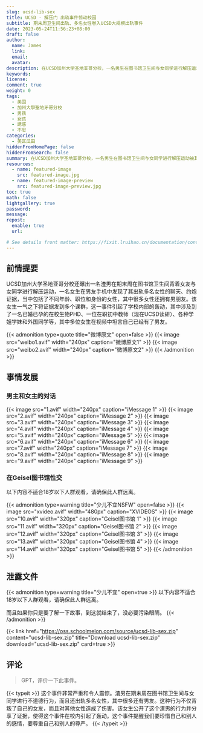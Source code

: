 ```yaml
---
slug: ucsd-lib-sex
title: UCSD - 解压门 出轨事件惊动校园
subtitle: 期末周卫生间出轨、多名女性卷入UCSD大规模出轨事件
date: 2023-05-24T11:56:23+08:00
draft: false
author:
  name: James
  link:
  email:
  avatar:
description: 在UCSD加州大学圣地亚哥分校，一名男生在图书馆卫生间与女同学进行解压运动被其女友发现。女友在男友手机中发现了出轨多名女性的聊天、约炮证据，当中包括了不同年龄、职位和身份的女性。该女生将证据发到多个课群，引发了学校内部的轰动。事件涉及到了一名已婚已孕的在校生物PHD、一位在职初中教师（现在UCSD读研）、各种学姐学妹和外国同学等，其中多位女生在视频中坦言自己已经有了男友。
keywords:
license:
comment: true
weight: 0
tags:
  - 美国
  - 加州大學聖地牙哥分校
  - 男孩
  - 女孩
  - 誘惑
  - 不忠
categories:
  - 美区瓜田
hiddenFromHomePage: false
hiddenFromSearch: false
summary: 在UCSD加州大学圣地亚哥分校，一名男生在图书馆卫生间与女同学进行解压运动被其女友发现。女友在男友手机中发现了出轨多名女性的聊天、约炮证据，当中包括了不同年龄、职位和身份的女性。该女生将证据发到多个课群，引发了学校内部的轰动。事件涉及到了一名已婚已孕的在校生物PHD、一位在职初中教师（现在UCSD读研）、各种学姐学妹和外国同学等，其中多位女生在视频中坦言自己已经有了男友。
resources:
  - name: featured-image
    src: featured-image.jpg
  - name: featured-image-preview
    src: featured-image-preview.jpg
toc: true
math: false
lightgallery: true
password:
message:
repost:
  enable: true
  url:

# See details front matter: https://fixit.lruihao.cn/documentation/content-management/introduction/#front-matter
---
```


<!--more-->

## 前情提要

UCSD加州大学圣地亚哥分校还曝出一名渣男在期末周在图书馆卫生间背着女友与女同学进行解压运动，一名女生在男友手机中发现了其出轨多名女性的聊天、约炮证据，当中包括了不同年龄、职位和身份的女性，其中很多女性还拥有男朋友。该女生一气之下将证据发到多个课群，这一事件引起了学校内部的轰动，其中涉及到了一名已婚已孕的在校生物PHD、一位在职初中教师（现在UCSD读研）、各种学姐学妹和外国同学等，其中多位女生在视频中坦言自己已经有了男友。

{{< admonition type=quote title="微博原文" open=false >}}
{{< image src="weibo1.avif" width="240px" caption="微博原文1" >}}
{{< image src="weibo2.avif" width="240px" caption="微博原文2" >}}
{{< /admonition >}}

## 事情发展

### 男主和女主的对话

{{< image src="1.avif" width="240px" caption="iMessage 1" >}}
{{< image src="2.avif" width="240px" caption="iMessage 2" >}}
{{< image src="3.avif" width="240px" caption="iMessage 3" >}}
{{< image src="4.avif" width="240px" caption="iMessage 4" >}}
{{< image src="5.avif" width="240px" caption="iMessage 5" >}}
{{< image src="6.avif" width="240px" caption="iMessage 6" >}}
{{< image src="7.avif" width="240px" caption="iMessage 7" >}}
{{< image src="8.avif" width="240px" caption="iMessage 8" >}}
{{< image src="9.avif" width="240px" caption="iMessage 9" >}}

### 在Geisel图书馆性交

以下内容不适合18岁以下人群观看，请确保此人群远离。

{{< admonition type=warning title="少儿不宜NSFW" open=false >}}
{{< image src="xvideo.avif" width="480px" caption="XVIDEOS" >}}
{{< image src="10.avif" width="320px" caption="Geisel图书馆 1" >}}
{{< image src="11.avif" width="320px" caption="Geisel图书馆 2" >}}
{{< image src="12.avif" width="320px" caption="Geisel图书馆 3" >}}
{{< image src="13.avif" width="320px" caption="Geisel图书馆 4" >}}
{{< image src="14.avif" width="320px" caption="Geisel图书馆 5" >}}
{{< /admonition >}}

## 泄露文件

{{< admonition type=warning title="少儿不宜" open=true >}}
以下内容不适合18岁以下人群观看，请确保此人群远离。

而且如果你只是要了解一下故事，到这就结束了，没必要污染眼睛。
{{< /admonition >}}

{{< link href="https://oss.schoolmelon.com/source/ucsd-lib-sex.zip" content="ucsd-lib-sex.zip" title="Download ucsd-lib-sex.zip" download="ucsd-lib-sex.zip" card=true >}}

## 评论

> GPT，评价一下此事件。

{{< typeit >}}
这个事件非常严重和令人震惊。渣男在期末周在图书馆卫生间与女同学进行不道德行为，而且还出轨多名女性，其中很多还有男友。这种行为不仅背叛了自己的女友，而且对其他女性造成了伤害。该女生公开了这个渣男的行为并分享了证据，使得这个事件在校内引起了轰动。这个事件提醒我们要珍惜自己和别人的感情，要尊重自己和别人的尊严。
{{< /typeit >}}
